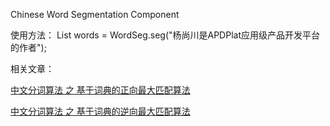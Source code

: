 Chinese Word Segmentation Component

使用方法：
List<String> words = WordSeg.seg("杨尚川是APDPlat应用级产品开发平台的作者");

相关文章：
<p><a href="http://yangshangchuan.iteye.com/blog/2031813" target="_blank">中文分词算法 之 基于词典的正向最大匹配算法</a></p>
<p><a href="http://yangshangchuan.iteye.com/blog/2033843" target="_blank">中文分词算法 之 基于词典的逆向最大匹配算法</a></p>